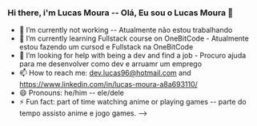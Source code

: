 ### Hi there, i'm Lucas Moura -- Olá, Eu sou o Lucas Moura 👋


- 🔭 I’m currently not working -- Atualmente não estou trabalhando
- 🌱 I’m currently learning Fullstack course on OneBitCode - Atualmente estou fazendo um cursod e Fullstack na OneBitCode
- 🤔 I’m looking for help with being a dev and find a job - Procuro ajuda para me desenvolver como dev e arruamr um emprego
- 📫 How to reach me: dev.lucas96@hotmail.com and https://www.linkedin.com/in/lucas-moura-a8a693110/
- 😄 Pronouns: he/him -- ele/dele
- ⚡ Fun fact: part of time watching anime or playing games -- parte do tempo assisto anime e jogo games.
-->
